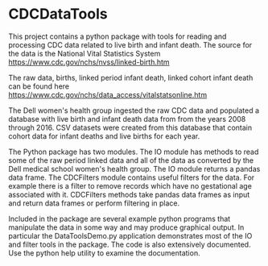 # CDCDataTools
This project contains a python package with tools for reading and processing CDC data related to live birth and infant death. 
The source for the data is the National Vital Statistics System https://www.cdc.gov/nchs/nvss/linked-birth.htm

The raw data, births, linked period infant death, linked cohort infant death can be found here https://www.cdc.gov/nchs/data_access/vitalstatsonline.htm

The Dell women's health group ingested the raw CDC data and populated a database with live birth and infant death data from from the years
2008 through 2016. CSV datasets were created from this database that contain cohort data for infant deaths and live births for each year. 

The Python package has two modules. The IO module has methods to read some of the raw period linked data and all of the data as converted
by the Dell medical school women's health group. The IO module returns a pandas data frame. The CDCFilters module contains useful filters for the data. For example there is a filter 
to remove records which have no gestational age associated with it. CDCFilters methods take pandas data frames as input and return 
data frames or perform filtering in place.

Included in the package are several example python programs that manipulate the data in some way and may produce graphical output. 
In particular the DataToolsDemo.py application demonstrates most of the IO and filter tools in the package. The code is also extensively
documented. Use the python help utility to examine the documentation. 
